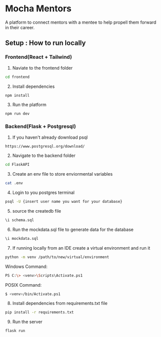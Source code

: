 # Mocha Mentors

A platform to connect mentors with a mentee to help propell them forward in their career.

## Setup : How to run locally

### Frontend(React + Tailwind)

1. Naviate to the frontend folder

```bash
cd frontend
```

2. Install dependencies

```bash
npm install
```

3. Run the platform

```bash
npm run dev
```

### Backend(Flask + Postgresql)

1. If you haven't already download psql
```bash
https://www.postgresql.org/download/
```
   
2. Navigate to the backend folder

```bash
cd FlaskAPI
```

3. Create an env file to store enviormental variables

```bash
cat .env
```

4. Login to you postgres terminal

```bash
psql -U {insert user name you want for your database}
```

5. source the createdb file

```bash
\i schema.sql
```

6. Run the mockdata.sql file to generate data for the database

```bash
\i mockdata.sql
```

7. If running locally from an IDE create a virtual environment and run it

```bash
python -m venv /path/to/new/virtual/environment
```
Windows Command:
```bash
PS C:\> <venv>\Scripts\Activate.ps1
```
POSIX Command:
```bash
$ <venv>/bin/Activate.ps1
```

8. Install dependencies from requirements.txt file

```bash
pip install -r requirements.txt
```

9. Run the server

```bash
flask run
```
